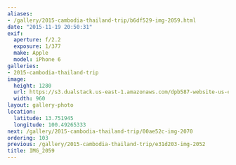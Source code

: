 ```yaml
---
aliases:
- /gallery/2015-cambodia-thailand-trip/b6df529-img-2059.html
date: "2015-11-19 20:50:31"
exif:
  aperture: f/2.2
  exposure: 1/377
  make: Apple
  model: iPhone 6
galleries:
- 2015-cambodia-thailand-trip
image:
  height: 1280
  url: https://s3.dualstack.us-east-1.amazonaws.com/dpb587-website-us-east-1/asset/gallery/2015-cambodia-thailand-trip/b6df529-img-2059~1280.jpg
  width: 960
layout: gallery-photo
location:
  latitude: 13.751945
  longitude: 100.49265333
next: /gallery/2015-cambodia-thailand-trip/00ae52c-img-2070
ordering: 103
previous: /gallery/2015-cambodia-thailand-trip/e31d203-img-2052
title: IMG_2059
---
```

